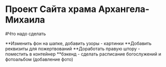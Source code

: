 # Проект Сайта храма Архангела-Михаила

#Что надо сделать

**Изменить фон на шапке, добавить узоры - картинки
**Добавить реквизиты для пожертвований
**Доработать правую штору - поместить в контейнер
**бэкенд - сделать расписание богослужений и фотоальбом (добавление фото)
